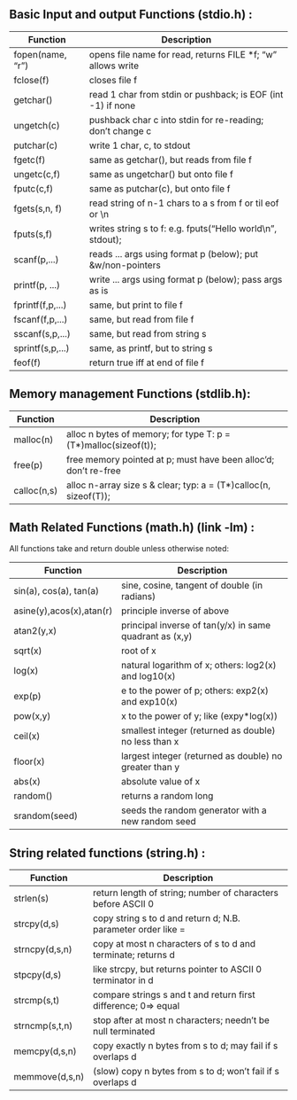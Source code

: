## Basic Input and output Functions (stdio.h) :
| Function | Description
| -------- | -----------
| fopen(name, “r”) | opens file name for read, returns FILE *f; “w” allows write
| fclose(f) | closes file f
| getchar() | read 1 char from stdin or pushback; is EOF (int -1) if none
| ungetch(c) | pushback char c into stdin for re-reading; don’t change c
| putchar(c) | write 1 char, c, to stdout
| fgetc(f) | same as getchar(), but reads from file f
| ungetc(c,f) | same as ungetchar() but onto file f
| fputc(c,f) | same as putchar(c), but onto file f
| fgets(s,n, f) | read string of n-1 chars to a s from f or til eof or \n
| fputs(s,f) |writes string s to f: e.g. fputs(“Hello world\n”, stdout);
| scanf(p,...) | reads ... args using format p (below); put &w/non-pointers
| printf(p, ...) | write ... args using format p (below); pass args as is
| fprintf(f,p,...) | same, but print to file f
| fscanf(f,p,...) | same, but read from file f
| sscanf(s,p,...) | same, but read from string s
| sprintf(s,p,...) | same, as printf, but to string s
| feof(f) | return true iff at end of file f

## Memory management Functions (stdlib.h):
| Function | Description |
| -------- | ----------- |
| malloc(n) | alloc n bytes of memory; for type T: p = (T*)malloc(sizeof(t));
| free(p) | free memory pointed at p; must have been alloc’d; don’t re-free
| calloc(n,s) | alloc n-array size s & clear; typ: a = (T*)calloc(n, sizeof(T));

## Math Related Functions (math.h) (link -lm) :

All functions take and return double unless otherwise noted:

| Function | Description
| -------- | -----------
| sin(a), cos(a), tan(a) | sine, cosine, tangent of double (in radians)
| asine(y),acos(x),atan(r) | principle inverse of above
| atan2(y,x) | principal inverse of tan(y/x) in same quadrant as (x,y)
| sqrt(x) | root of x
| log(x) | natural logarithm of x; others: log2(x) and log10(x)
| exp(p) | e to the power of p; others: exp2(x) and exp10(x)
| pow(x,y) | x to the power of y; like (expy*log(x))
| ceil(x) | smallest integer (returned as double) no less than x
| floor(x) | largest integer (returned as double) no greater than y
| abs(x) | absolute value of x
| random() | returns a random long
| srandom(seed) | seeds the random generator with a new random seed

## String related functions (string.h) :
| Function | Description |
| -------- | ----------- |
| strlen(s) | return length of string; number of characters before ASCII 0
| strcpy(d,s) | copy string s to d and return d; N.B. parameter order like =
| strncpy(d,s,n) | copy at most n characters of s to d and terminate; returns d
| stpcpy(d,s) | like strcpy, but returns pointer to ASCII 0 terminator in d
| strcmp(s,t) | compare strings s and t and return first difference; 0=> equal
| strncmp(s,t,n) | stop after at most n characters; needn’t be null terminated
| memcpy(d,s,n) | copy exactly n bytes from s to d; may fail if s overlaps d
| memmove(d,s,n) | (slow) copy n bytes from s to d; won’t fail if s overlaps d

